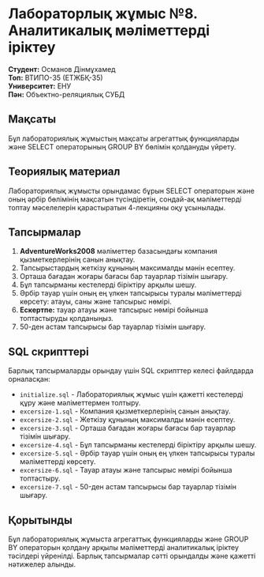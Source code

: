 # Лабораторлық жұмыс №8. Аналитикалық мәліметтерді іріктеу

**Студент:** Османов Дінмұхамед\
**Топ:** ВТИПО-35 (ЕТЖБҚ-35)\
**Университет:** ЕНУ  
**Пән:** Объектно-реляциялық СУБД

## Мақсаты

Бұл лабораториялық жұмыстың мақсаты агрегаттық функцияларды және SELECT операторының GROUP BY бөлімін қолдануды үйрету.

## Теориялық материал

Лабораториялық жұмысты орындамас бұрын SELECT операторын және оның әрбір бөлімінің мақсатын түсіндіретін, сондай-ақ мәліметтерді топтау мәселелерін қарастыратын 4-лекцияны оқу ұсынылады.

## Тапсырмалар

1. **AdventureWorks2008** мәліметтер базасындағы компания қызметкерлерінің санын анықтау.
2. Тапсырыстардың жеткізу құнының максималды мәнін есептеу.
3. Орташа бағадан жоғары бағасы бар тауарлар тізімін шығару.
4. Бұл тапсырманы кестелерді біріктіру арқылы шешу.
5. Әрбір тауар үшін оның ең үлкен тапсырысы туралы мәліметтерді көрсету: атауы, саны және тапсырыс нөмірі.
6. **Ескертпе:** тауар атауы және тапсырыс нөмірі бойынша топтастыруды қолданыңыз.
7. 50-ден астам тапсырысы бар тауарлар тізімін шығару.

## SQL скрипттері

Барлық тапсырмаларды орындау үшін SQL скрипттер келесі файлдарда орналасқан:

- `initialize.sql` - Лабораториялық жұмыс үшін қажетті кестелерді құру және мәліметтермен толтыру.
- `excersize-1.sql` - Компания қызметкерлерінің санын анықтау.
- `excersize-2.sql` - Жеткізу құнының максималды мәнін есептеу.
- `excersize-3.sql` - Орташа бағадан жоғары бағасы бар тауарлар тізімін шығару.
- `excersize-4.sql` - Бұл тапсырманы кестелерді біріктіру арқылы шешу.
- `excersize-5.sql` - Әрбір тауар үшін оның ең үлкен тапсырысы туралы мәліметтерді көрсету.
- `excersize-6.sql` - Тауар атауы және тапсырыс нөмірі бойынша топтастыру.
- `excersize-7.sql` - 50-ден астам тапсырысы бар тауарлар тізімін шығару.

## Қорытынды

Бұл лабораториялық жұмыста агрегаттық функцияларды және GROUP BY операторын қолдану арқылы мәліметтерді аналитикалық іріктеу тәсілдері үйренілді. Барлық тапсырмалар сәтті орындалды және қажетті нәтижелер алынды.
